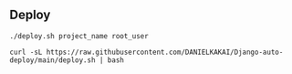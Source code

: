 ## Deploy

```
./deploy.sh project_name root_user
```

```
curl -sL https://raw.githubusercontent.com/DANIELKAKAI/Django-auto-deploy/main/deploy.sh | bash
```
